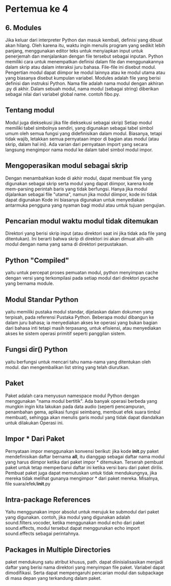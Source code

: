 # Pertemua ke 4
## 6. Modules

Jika keluar dari interpreter Python dan masuk kembali, definisi yang dibuat akan hilang. Oleh karena itu, waktu ingin menulis program yang sedikit lebih panjang, menggunakan editor teks untuk menyiapkan input untuk penerjemah dan menjalankan dengan file tersebut sebagai inputan. Python memiliki cara untuk menempatkan definisi dalam file dan menggunakannya dalam skrip atau dalam interaksi juru bahasa. File-file ini disebut modul. Pengertian modul dapat diimpor ke modul lainnya atau ke modul utama atau yang biasanya disebut kumpulan variabel. Modules adalah file yang berisi definisi dan instruksi Python. Nama file adalah nama modul dengan akhiran .py di akhir. Dalam sebuah modul, nama modul (sebagai string) diberikan sebagai nilai dari variabel global name. contoh fibo.py. 

## Tentang modul
Modul juga dieksekusi jika file dieksekusi sebagai skrip) Setiap modul memiliki tabel simbolnya sendiri, yang digunakan sebagai tabel simbol umum oleh semua fungsi yang didefinisikan dalam modul. Biasanya, tetapi tidak wajib, letakkan semua pernyataan impor di bagian atas modul (atau skrip, dalam hal ini). Ada varian dari pernyataan import yang secara langsung mengimpor nama modul ke dalam tabel simbol modul impor. 

## Mengoperasikan modul sebagai skrip 
 Dengan menambahkan kode di akhir modul, dapat membuat file yang digunakan sebagai skrip serta modul yang dapat diimpor, karena kode mem-parsing perintah baris yang tidak berfungsi. Hanya jika modul dijalankan sebagai file "utama", namun jika modul diimpor, kode ini tidak dapat digunakan Kode ini biasanya digunakan untuk menyediakan antarmuka pengguna yang nyaman bagi modul atau untuk tujuan pengujian.

 ## Pencarian modul waktu modul tidak ditemukan
 Direktori yang berisi skrip input (atau direktori saat ini jika tidak ada file yang ditentukan). Ini berarti bahwa skrip di direktori ini akan dimuat alih-alih modul dengan nama yang sama di direktori perpustakaan. 

 ## Python "Compiled"
 yaitu untuk percepat proses pemuatan modul, python menyimpan cache dengan versi yang terkompilasi pada setiap modul dari direktori pycache yang bernama module. 

 ## Modul Standar Python
 yaitu memiliki pustaka modul standar, dijelaskan dalam dokumen yang terpisah, pada referensi Pustaka Python. Beberapa modul dibangun ke dalam juru bahasa; ia menyediakan akses ke operasi yang bukan bagian dari bahasa inti tetapi masih terpasang, untuk efisiensi, atau menyediakan akses ke sistem operasi primitif seperti panggilan sistem. 

 ## Fungsi dir() Python 
 yaitu berfungsi untuk mencari tahu nama-nama yang ditentukan oleh modul. dan mengembalikan list string yang telah diurutkan.

 ## Paket 
 Paket adalah cara menyusun namespace modul Python dengan menggunakan "nama modul bertitik". Ada banyak operasi berbeda yang mungkin ingin kita lakukan pada data audio (seperti pencampuran, penambahan gema, aplikasi fungsi seimbang, membuat efek suara timbul membuat), sehingga akan menulis garis modul yang tidak dapat diandalkan untuk dilakukan Operasi ini.

 ## Impor * Dari Paket
 Pernyataan impor menggunakan konvensi berikut: jika kode __init__.py paket mendefinisikan daftar bernama __all__, itu dianggap sebagai daftar nama modul yang harus diimpor ketika dari paket impor * ditemukan. Terserah pembuat paket untuk tetap memperbarui daftar ini ketika versi baru dari paket dirilis. Pembuat paket juga dapat memutuskan untuk tidak mendukungnya, jika mereka tidak melihat gunanya mengimpor * dari paket mereka. Misalnya, file suara/efek/__init__.py

 ## Intra-package References
 Yaitu menggunakan impor absolut untuk merujuk ke submodul dari paket yang digunakan. contoh, jika modul yang digunakan adalah sound.filters.vocoder, ketika menggunakan modul echo dari paket sound.effects, modul tersebut dapat menggunakan echo import sound.effects sebagai perintahnya.

 ## Packages in Multiple Directories
  paket mendukung satu atribut khusus, path. dapat diinisialisasikan menjadi daftar yang berisi nama direktori yang menyimpan file paket. Variabel dapat dimodifikasi. Serta dapat mempengaruhi pencarian modul dan subpackage di masa depan yang terkandung dalam paket.